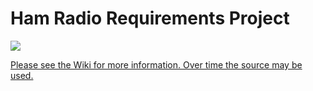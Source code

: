 # Ham Radio Requirements Project

![](https://raw.githubusercontent.com/wiki/PhilJ-W7PDJ/ham-radio-reqs/Images/HRReqs%20Logo%400.5x.png)

[Please see the Wiki for more information. Over time the source may be used.](https://github.com/PhilJ-W7PDJ/ham-radio-reqs/wiki)
